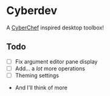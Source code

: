 # Cyberdev
A [CyberChef](https://gchq.github.io/CyberChef/) inspired desktop toolbox!

## Todo
- [ ] Fix argument editor pane display
- [ ] Add... a *lot* more operations
- [ ] Theming settings
- And I'll think of more

